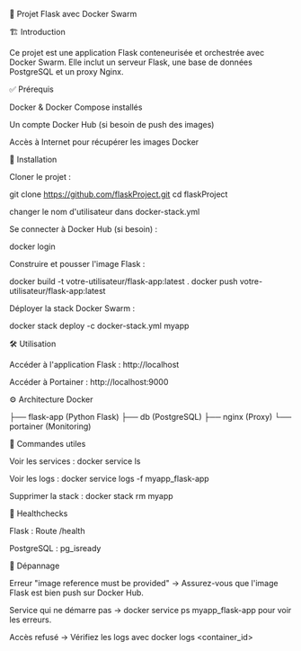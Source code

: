 📌 Projet Flask avec Docker Swarm

🏗 Introduction

Ce projet est une application Flask conteneurisée et orchestrée avec Docker Swarm. Elle inclut un serveur Flask, une base de données PostgreSQL et un proxy Nginx.

✅ Prérequis

Docker & Docker Compose installés

Un compte Docker Hub (si besoin de push des images)

Accès à Internet pour récupérer les images Docker

🚀 Installation

Cloner le projet :

git clone https://github.com/flaskProject.git
cd flaskProject

changer le nom d'utilisateur dans docker-stack.yml

Se connecter à Docker Hub (si besoin) :

docker login

Construire et pousser l'image Flask :

docker build -t votre-utilisateur/flask-app:latest .
docker push votre-utilisateur/flask-app:latest

Déployer la stack Docker Swarm :

docker stack deploy -c docker-stack.yml myapp

🛠 Utilisation

Accéder à l'application Flask : http://localhost

Accéder à Portainer : http://localhost:9000

⚙️ Architecture Docker

├── flask-app (Python Flask)
├── db (PostgreSQL)
├── nginx (Proxy)
└── portainer (Monitoring)

🔄 Commandes utiles

Voir les services : docker service ls

Voir les logs : docker service logs -f myapp_flask-app

Supprimer la stack : docker stack rm myapp

🏥 Healthchecks

Flask : Route /health

PostgreSQL : pg_isready

🛑 Dépannage

Erreur "image reference must be provided" → Assurez-vous que l'image Flask est bien push sur Docker Hub.

Service qui ne démarre pas → docker service ps myapp_flask-app pour voir les erreurs.

Accès refusé → Vérifiez les logs avec docker logs <container_id>


